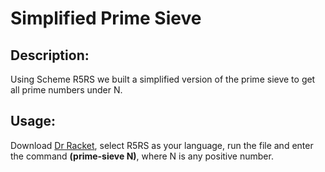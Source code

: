 # Simplified Prime Sieve

## Description:
Using Scheme R5RS we built a simplified version of the prime sieve to get all prime numbers under N.

## Usage:
Download [Dr Racket](https://racket-lang.org), select R5RS as your language, run the file and enter the command **(prime-sieve N)**, where N is any positive number.
